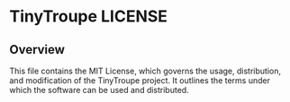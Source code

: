 # TinyTroupe LICENSE

## Overview

This file contains the MIT License, which governs the usage, distribution, and modification of the TinyTroupe project.  It outlines the terms under which the software can be used and distributed.